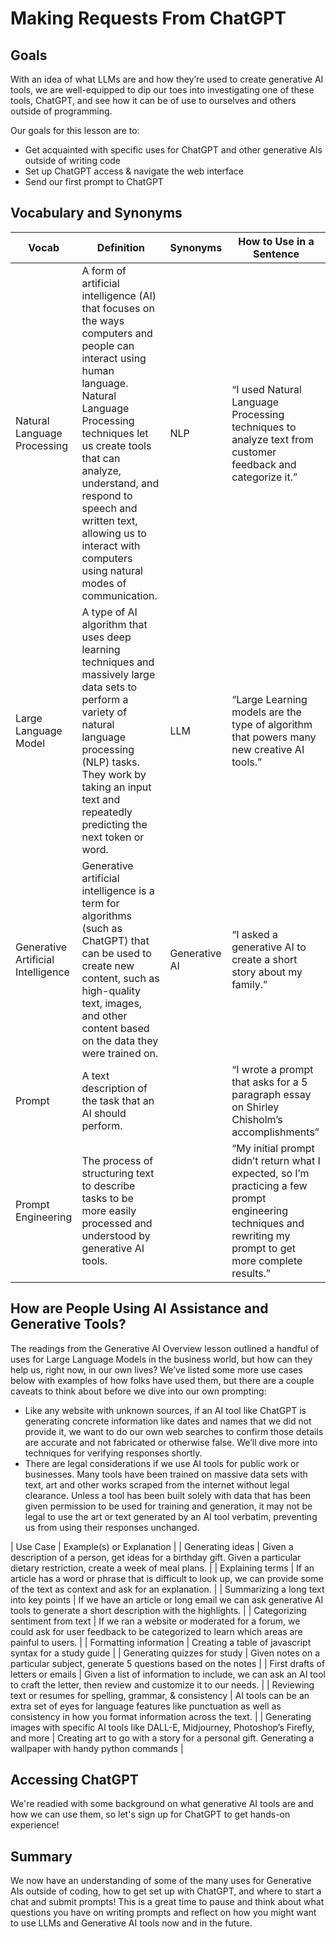 # Making Requests From ChatGPT

## Goals

With an idea of what LLMs are and how they’re used to create generative AI tools, we are well-equipped to dip our toes into investigating one of these tools, ChatGPT, and see how it can be of use to ourselves and others outside of programming. 

Our goals for this lesson are to:
- Get acquainted with specific uses for ChatGPT and other generative AIs outside of writing code
- Set up ChatGPT access & navigate the web interface
- Send our first prompt to ChatGPT

## Vocabulary and Synonyms

| Vocab | Definition | Synonyms | How to Use in a Sentence |
| ----- | ---------- | -------- | ------------------------ |
| Natural Language Processing | A form of artificial intelligence (AI) that focuses on the ways computers and people can interact using human language. Natural Language Processing techniques let us create tools that can analyze, understand, and respond to speech and written text, allowing us to interact with computers using natural modes of communication. | NLP | “I used Natural Language Processing techniques to analyze text from customer feedback and categorize it.” |
| Large Language Model | A type of AI algorithm that uses deep learning techniques and massively large data sets to perform a variety of natural language processing (NLP) tasks. They work by taking an input text and repeatedly predicting the next token or word. | LLM | “Large Learning models are the type of algorithm that powers many new creative AI tools.” |
| Generative Artificial Intelligence | Generative artificial intelligence is a term for algorithms (such as ChatGPT) that can be used to create new content, such as high-quality text, images, and other content based on the data they were trained on. | Generative AI | “I asked a generative AI to create a short story about my family.” |
| Prompt | A text description of the task that an AI should perform. | | “I wrote a prompt that asks for a 5 paragraph essay on Shirley Chisholm’s accomplishments” |
| Prompt Engineering | The process of structuring text to describe tasks to be more easily processed and understood by generative AI tools.  | | “My initial prompt didn’t return what I expected, so I’m practicing a few prompt engineering techniques and rewriting my prompt to get more complete results.” |

## How are People Using AI Assistance and Generative Tools?

The readings from the Generative AI Overview lesson outlined a handful of uses for Large Language Models in the business world, but how can they help us, right now, in our own lives? We’ve listed some more use cases below with examples of how folks have used them, but there are a couple caveats to think about before we dive into our own prompting:
- Like any website with unknown sources, if an AI tool like ChatGPT is generating concrete information like dates and names that we did not provide it, we want to do our own web searches to confirm those details are accurate and not fabricated or otherwise false. We’ll dive more into techniques for verifying responses shortly.
- There are legal considerations if we use AI tools for public work or businesses. Many tools have been trained on massive data sets with text, art and other works scraped from the internet without legal clearance. Unless a tool has been built solely with data that has been given permission to be used for training and generation, it may not be legal to use the art or text generated by an AI tool verbatim, preventing us from using their responses unchanged. 

| Use Case | Example(s) or Explanation | 
| Generating ideas | Given a description of a person, get ideas for a birthday gift. Given a particular dietary restriction, create a week of meal plans.  |
| Explaining terms | If an article has a word or phrase that is difficult to look up, we can provide some of the text as context and ask for an explanation. |
| Summarizing a long text into key points  | If we have an article or long email we can ask generative AI tools to generate a short description with the highlights. |
| Categorizing sentiment from text | If we ran a website or moderated for a forum, we could ask for user feedback to be categorized to learn which areas are painful to users. |
| Formatting information | Creating a table of javascript syntax for a study guide |
| Generating quizzes for study | Given notes on a particular subject, generate 5 questions based on the notes |
| First drafts of letters or emails | Given a list of information to include, we can ask an AI tool to craft the letter, then review and customize it to our needs. |
| Reviewing text or resumes for spelling, grammar, & consistency | AI tools can be an extra set of eyes for language features like punctuation as well as consistency in how you format information across the text. |
| Generating images with specific AI tools like DALL-E, Midjourney, Photoshop’s Firefly, and more | Creating art to go with a story for a personal gift. Generating a wallpaper with handy python commands |

## Accessing ChatGPT

We're readied with some background on what generative AI tools are and how we can use them, so let's sign up for ChatGPT to get hands-on experience!



## Summary

We now have an understanding of some of the many uses for Generative AIs outside of coding, how to get set up with ChatGPT, and where to start a chat and submit prompts! This is a great time to pause and think about what questions you have on writing prompts and reflect on how you might want to use LLMs and Generative AI tools now and in the future.
